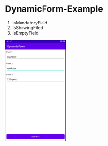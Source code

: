 # DynamicForm-Example

1. IsMandatoryField
2. IsShowingFiled
3. IsEmptyField

<img src="https://github.com/arbaelbarca/DynamicForm-Example/blob/master/ss%20dynamic%20form.PNG" width="200" height="330">


